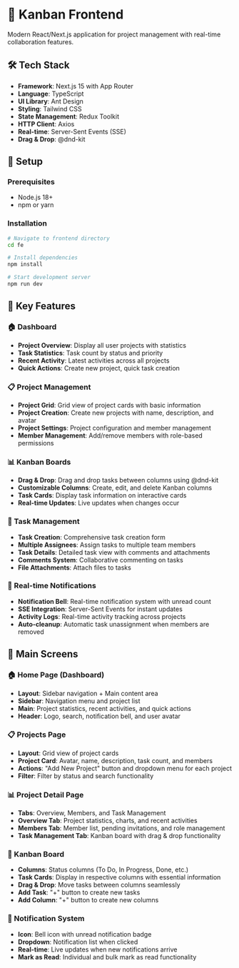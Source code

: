 # 🎨 Kanban Frontend

Modern React/Next.js application for project management with real-time collaboration features.

## 🛠 Tech Stack

- **Framework**: Next.js 15 with App Router
- **Language**: TypeScript
- **UI Library**: Ant Design
- **Styling**: Tailwind CSS
- **State Management**: Redux Toolkit
- **HTTP Client**: Axios
- **Real-time**: Server-Sent Events (SSE)
- **Drag & Drop**: @dnd-kit

## 🚀 Setup

### Prerequisites
- Node.js 18+
- npm or yarn

### Installation

```bash
# Navigate to frontend directory
cd fe

# Install dependencies
npm install

# Start development server
npm run dev
```

## 🎯 Key Features

### 🏠 Dashboard
- **Project Overview**: Display all user projects with statistics
- **Task Statistics**: Task count by status and priority
- **Recent Activity**: Latest activities across all projects
- **Quick Actions**: Create new project, quick task creation

### 📋 Project Management
- **Project Grid**: Grid view of project cards with basic information
- **Project Creation**: Create new projects with name, description, and avatar
- **Project Settings**: Project configuration and member management
- **Member Management**: Add/remove members with role-based permissions

### 📊 Kanban Boards
- **Drag & Drop**: Drag and drop tasks between columns using @dnd-kit
- **Customizable Columns**: Create, edit, and delete Kanban columns
- **Task Cards**: Display task information on interactive cards
- **Real-time Updates**: Live updates when changes occur

### 📝 Task Management
- **Task Creation**: Comprehensive task creation form
- **Multiple Assignees**: Assign tasks to multiple team members
- **Task Details**: Detailed task view with comments and attachments
- **Comments System**: Collaborative commenting on tasks
- **File Attachments**: Attach files to tasks

### 🔔 Real-time Notifications
- **Notification Bell**: Real-time notification system with unread count
- **SSE Integration**: Server-Sent Events for instant updates
- **Activity Logs**: Real-time activity tracking across projects
- **Auto-cleanup**: Automatic task unassignment when members are removed

## 📱 Main Screens

### 🏠 Home Page (Dashboard)
- **Layout**: Sidebar navigation + Main content area
- **Sidebar**: Navigation menu and project list
- **Main**: Project statistics, recent activities, and quick actions
- **Header**: Logo, search, notification bell, and user avatar

### 📋 Projects Page
- **Layout**: Grid view of project cards
- **Project Card**: Avatar, name, description, task count, and members
- **Actions**: "Add New Project" button and dropdown menu for each project
- **Filter**: Filter by status and search functionality

### 📊 Project Detail Page
- **Tabs**: Overview, Members, and Task Management
- **Overview Tab**: Project statistics, charts, and recent activities
- **Members Tab**: Member list, pending invitations, and role management
- **Task Management Tab**: Kanban board with drag & drop functionality

### 📝 Kanban Board
- **Columns**: Status columns (To Do, In Progress, Done, etc.)
- **Task Cards**: Display in respective columns with essential information
- **Drag & Drop**: Move tasks between columns seamlessly
- **Add Task**: "+" button to create new tasks
- **Add Column**: "+" button to create new columns

### 🔔 Notification System
- **Icon**: Bell icon with unread notification badge
- **Dropdown**: Notification list when clicked
- **Real-time**: Live updates when new notifications arrive
- **Mark as Read**: Individual and bulk mark as read functionality


